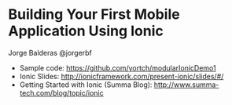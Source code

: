 # Building Your First Mobile Application Using Ionic
Jorge Balderas @jorgerbf
* Sample code: https://github.com/yortch/modularIonicDemo1
* Ionic Slides: http://ionicframework.com/present-ionic/slides/#/
* Getting Started with Ionic (Summa Blog): http://www.summa-tech.com/blog/topic/ionic